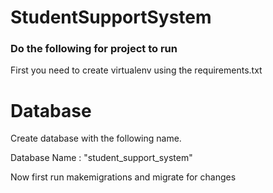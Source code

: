 # StudentSupportSystem
### Do the following for project to run

First you need to create virtualenv using the requirements.txt

# Database
Create database with the following name.

Database Name : "student_support_system"

Now first run makemigrations and migrate for changes
